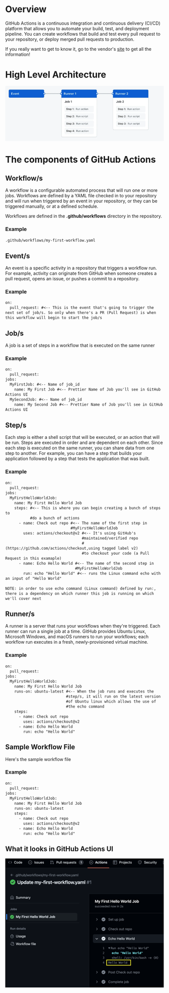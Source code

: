 # Overview

GitHub Actions is a continuous integration and continuous delivery (CI/CD) platform that allows you to automate your build, test, and deployment pipeline. You can create workflows that build and test every pull request to your repository, or deploy merged pull requests to production.

If you really want to get to know it, go to the vendor's [site](https://docs.github.com/actions) to get all the information!

# High Level Architecture

![GHA-high-level.png](GHA-high-level.png)

# The components of GitHub Actions

## Workflow/s	

A workflow is a configurable automated process that will run one or more jobs. Workflows are defined by a YAML file checked in to your repository and will run when triggered by an event in your repository, or they can be triggered manually, or at a defined schedule.

Workflows are defined in the **.github/workflows** directory in the repository.

### Example

`.github/workflows/my-first-workflow.yaml`

## Event/s 

An event is a specific activity in a repository that triggers a workflow run. For example, activity can originate from GitHub when someone creates a pull request, opens an issue, or pushes a commit to a repository. 	

### Example

```
on:
  pull_request: #<-- This is the event that's going to trigger the next set of job/s. So only when there's a PR (Pull Request) is when this workflow will begin to start the job/s
```

## Job/s	

A job is a set of steps in a workflow that is executed on the same runner

### Example

```
on:
  pull_request:
jobs:
  MyFirstJob: #<-- Name of job_id
    name: My First Job #<-- Prettier Name of Job you'll see in GitHub Actions UI
  MySecondJob: #<-- Name of job_id
    name: My Second Job #<-- Prettier Name of Job you'll see in GitHub Actions UI
```

## Step/s	

Each step is either a shell script that will be executed, or an action that will be run. Steps are executed in order and are dependent on each other. Since each step is executed on the same runner, you can share data from one step to another. For example, you can have a step that builds your application followed by a step that tests the application that was built.

### Example

```
on:
  pull_request:
jobs:
  MyFirstHelloWorldJob:
    name: My First Hello World Job
    steps: #<-- This is where you can begin creating a bunch of steps to
           #do a bunch of actions
      - name: Check out repo #<-- The name of the first step in
                             #MyFirstHelloWorldJob
        uses: actions/checkout@v2 #<-- It's using GitHub's
                                  #maintained/verified repo
                                  #(https://github.com/actions/checkout,using tagged label v2)
                                  #to checkout your code (a Pull Request in this examaple)
      - name: Echo Hello World #<-- The name of the second step in
                               #MyFirstHelloWorldJob
        run: echo "Hello World" #<-- runs the Linux command echo with an input of "Hello World"
 
NOTE: in order to use echo command (Linux command) defined by run:, there is a dependency on which runner this job is running on which we'll cover next
```

## Runner/s	

A runner is a server that runs your workflows when they're triggered. Each runner can run a single job at a time. GitHub provides Ubuntu Linux, Microsoft Windows, and macOS runners to run your workflows; each workflow run executes in a fresh, newly-provisioned virtual machine.

### Example

```
on:
  pull_request:
jobs:
  MyFirstHelloWorldJob:
    name: My First Hello World Job
    runs-on: ubuntu-latest #<-- When the job runs and executes the
                           #step/s, it will run on the latest version
                           #of Ubuntu linux which allows the use of
                           #the echo command
    steps:
      - name: Check out repo
        uses: actions/checkout@v2
      - name: Echo Hello World
        run: echo "Hello World"
```

## Sample Workflow File	

Here's the sample workflow file

### Example

```
on:
  pull_request:
jobs:
  MyFirstHelloWorldJob:
    name: My First Hello World Job
    runs-on: ubuntu-latest
    steps:
      - name: Check out repo
        uses: actions/checkout@v2
      - name: Echo Hello World
        run: echo "Hello World"
```
## What it looks in GitHub Actions UI

![my-first-hello-world.png](./my-first-hello-world.png)